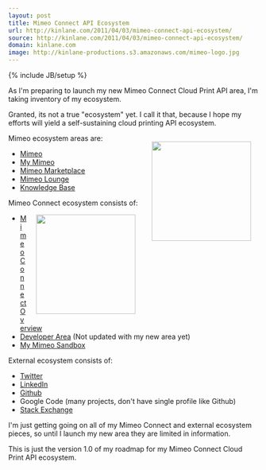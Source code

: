 ```yaml
---
layout: post
title: Mimeo Connect API Ecosystem
url: http://kinlane.com/2011/04/03/mimeo-connect-api-ecosystem/
source: http://kinlane.com/2011/04/03/mimeo-connect-api-ecosystem/
domain: kinlane.com
image: http://kinlane-productions.s3.amazonaws.com/mimeo-logo.jpg
---
```

{% include JB/setup %}<p>As I'm preparing to launch my new Mimeo Connect Cloud Print API area, I'm taking inventory of my ecosystem.<p></p>
Granted, its not a true "ecosystem" yet. I call it that, because I hope my efforts will yield a self-sustaining cloud printing API ecosystem.<p></p>
Mimeo ecosystem areas are:<img style="padding: 15px;" src="http://kinlane-productions.s3.amazonaws.com/mimeo-logo.jpg" alt="" width="200" align="right" />
<ul class="mainlist">
	<li><a title="Mimeo" href="http://www.mimeo.com">Mimeo</a></li>
	<li><a title="My Mimeo" href="https://my.mimeo.com/">My Mimeo</a></li>
	<li><a title="Mimeo Marketplace" href="http://www.mimeo.com/solutions/mimeo-marketplace.php">Mimeo Marketplace</a></li>
	<li><a title="Mimeo Lounge" href="http://lounge.mimeo.com/">Mimeo Lounge </a></li>
	<li><a title="Knowledge Base" href="http://kb.mimeo.com/">Knowledge Base</a></li>
</ul>
Mimeo Connect ecosystem consists of:<img style="padding: 15px;" src="http://kinlane-productions.s3.amazonaws.com/mimeo/mimeo_connect_logo.jpg" alt="" width="200" align="right" />
<ul class="mainlist">
	<li><a title="Mimeo Connect Overview" href="http://www.mimeo.com/solutions/mimeo-connect.php">Mimeo Connect Overview</a></li>
	<li><a title="Developer Area" href="http://developer.mimeo.com/">Developer Area</a> (Not updated with my new area yet)</li>
	<li><a title="My Mimeo Sandbox" href="https://my.sandbox.mimeo.com/">My Mimeo Sandbox</a></li>
</ul>
External ecosystem consists of:
<ul class="mainlist">
	<li><a title="Twitter" href="http://twitter.com/#!/mimeoconnect">Twitter</a></li>
	<li><a title="LinkedIn" href="http://www.linkedin.com/pub/kin-lane/28/188/643">LinkedIn</a></li>
	<li><a title="Github" href="https://github.com/mimeoconnect">Github</a></li>
	<li>Google Code (many projects, don't have single profile like Github)</li>
	<li><a title="Stack Exchange" href="http://stackoverflow.com/users/667652/mimeo-connect">Stack Exchange</a></li>
</ul>
I'm just getting going on all of my Mimeo Connect and external ecosystem pieces, so until I launch my new area they are limited in information.<p></p>
This is just the version 1.0 of my roadmap for my Mimeo Connect Cloud Print API ecosystem.</p>
